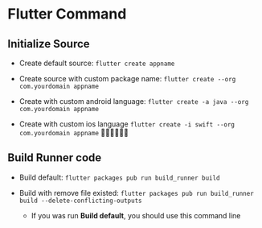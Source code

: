# Flutter Command

## Initialize Source

- Create default source: `flutter create appname`

- Create source with custom package name: `flutter create --org com.yourdomain appname`

- Create with custom android language: `flutter create -a java --org com.yourdomain appname`

- Create with custom ios language `flutter create -i swift --org com.yourdomain appname` 🏄🏻🏄🏻🏄🏻

## Build Runner code

- Build default: `flutter packages pub run build_runner build`

- Build with remove file existed: `flutter packages pub run build_runner build --delete-conflicting-outputs`
    
    - If you was run __Build default__, you should use this command line

